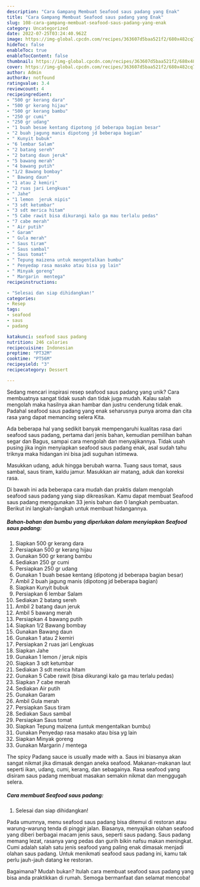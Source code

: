 ```yaml
---
description: "Cara Gampang Membuat Seafood saus padang yang Enak"
title: "Cara Gampang Membuat Seafood saus padang yang Enak"
slug: 108-cara-gampang-membuat-seafood-saus-padang-yang-enak
category: Uncategorized
date: 2022-07-25T03:24:40.962Z
image: https://img-global.cpcdn.com/recipes/363607d5baa521f2/680x482cq70/seafood-saus-padang-foto-resep-utama.jpg
hideToc: false
enableToc: true
enableTocContent: false
thumbnail: https://img-global.cpcdn.com/recipes/363607d5baa521f2/680x482cq70/seafood-saus-padang-foto-resep-utama.jpg
cover: https://img-global.cpcdn.com/recipes/363607d5baa521f2/680x482cq70/seafood-saus-padang-foto-resep-utama.jpg
author: Admin
authorAv: notfound
ratingvalue: 3.4
reviewcount: 4
recipeingredient:
- "500 gr kerang dara"
- "500 gr kerang hijau"
- "500 gr kerang bambu"
- "250 gr cumi"
- "250 gr udang"
- "1 buah besae kentang dipotong jd beberapa bagian besar"
- "2 buah jagung manis dipotong jd beberapa bagian"
- " Kunyit bubuk"
- "6 lembar Salam"
- "2 batang sereh"
- "2 batang daun jeruk"
- "5 bawang merah"
- "4 bawang putih"
- "1/2 Bawang bombay"
- " Bawang daun"
- "1 atau 2 kemiri"
- "2 ruas jari Lengkuas"
- " Jahe"
- "1 lemon  jeruk nipis"
- "3 sdt ketumbar"
- "3 sdt merica hitam"
- "5 Cabe rawit bisa dikurangi kalo ga mau terlalu pedas"
- "7 cabe merah"
- " Air putih"
- " Garam"
- " Gula merah"
- " Saus tiram"
- " Saus sambal"
- " Saus tomat"
- " Tepung maizena untuk mengentalkan bumbu"
- " Penyedap rasa masako atau bisa yg lain"
- " Minyak goreng"
- " Margarin  mentega"
recipeinstructions:

- "Selesai dan siap dihidangkan!"
categories:
- Resep
tags:
- seafood
- saus
- padang

katakunci: seafood saus padang 
nutrition: 246 calories
recipecuisine: Indonesian
preptime: "PT32M"
cooktime: "PT56M"
recipeyield: "3"
recipecategory: Dessert

---
```





Sedang mencari inspirasi resep seafood saus padang yang unik? Cara membuatnya sangat tidak susah dan tidak juga mudah. Kalau salah mengolah maka hasilnya akan hambar dan justru cenderung tidak enak. Padahal seafood saus padang yang enak seharusnya punya aroma dan cita rasa yang dapat memancing selera Kita.





Ada beberapa hal yang sedikit banyak mempengaruhi kualitas rasa dari seafood saus padang, pertama dari jenis bahan, kemudian pemilihan bahan segar dan Bagus, sampai cara mengolah dan menyajikannya. Tidak usah pusing jika ingin menyiapkan seafood saus padang enak,      asal sudah tahu triknya maka hidangan ini bisa jadi suguhan istimewa.














Masukkan udang, aduk hingga berubah warna. Tuang saus tomat, saus sambal, saus tiram, kaldu jamur. Masukkan air matang, aduk dan koreksi rasa.






Di bawah ini ada beberapa cara mudah dan praktis dalam mengolah seafood saus padang yang siap dikreasikan. Kamu dapat membuat Seafood saus padang menggunakan 33 jenis bahan dan 0 langkah pembuatan. Berikut ini langkah-langkah untuk membuat hidangannya.

<!--inarticleads1-->

##### Bahan-bahan dan bumbu yang diperlukan dalam menyiapkan Seafood saus padang:

1. Siapkan 500 gr kerang dara
1. Persiapkan 500 gr kerang hijau
1. Gunakan 500 gr kerang bambu
1. Sediakan 250 gr cumi
1. Persiapkan 250 gr udang
1. Gunakan 1 buah besae kentang (dipotong jd beberapa bagian besar)
1. Ambil 2 buah jagung manis (dipotong jd beberapa bagian)
1. Siapkan  Kunyit bubuk
1. Persiapkan 6 lembar Salam
1. Sediakan 2 batang sereh
1. Ambil 2 batang daun jeruk
1. Ambil 5 bawang merah
1. Persiapkan 4 bawang putih
1. Siapkan 1/2 Bawang bombay
1. Gunakan  Bawang daun
1. Gunakan 1 atau 2 kemiri
1. Persiapkan 2 ruas jari Lengkuas
1. Siapkan  Jahe
1. Gunakan 1 lemon / jeruk nipis
1. Siapkan 3 sdt ketumbar
1. Sediakan 3 sdt merica hitam
1. Gunakan 5 Cabe rawit (bisa dikurangi kalo ga mau terlalu pedas)
1. Siapkan 7 cabe merah
1. Sediakan  Air putih
1. Gunakan  Garam
1. Ambil  Gula merah
1. Persiapkan  Saus tiram
1. Sediakan  Saus sambal
1. Persiapkan  Saus tomat
1. Siapkan  Tepung maizena (untuk mengentalkan bumbu)
1. Gunakan  Penyedap rasa masako atau bisa yg lain
1. Siapkan  Minyak goreng
1. Gunakan  Margarin / mentega


The spicy Padang sauce is usually made with a. Saus ini biasanya akan sangat nikmat jika dimasak dengan aneka seafood. Makanan-makanan laut seperti ikan, udang, cumi, kerang, dan sebagainya. Rasa seafood yang disiram saus padang membuat masakan semakin nikmat dan menggugah selera. 

<!--inarticleads2-->

##### Cara membuat Seafood saus padang:


1. Selesai dan siap dihidangkan!

Pada umumnya, menu seafood saus padang bisa ditemui di restoran atau warung-warung tenda di pinggir jalan. Biasanya, menyajikan olahan seafood yang diberi berbagai macam jenis saus, seperti saus padang. Saus padang memang lezat, rasanya yang pedas dan gurih bikin nafsu makan meningkat. Cumi adalah salah satu jenis seafood yang paling enak dimasak menjadi olahan saus padang. Untuk menikmati seafood saus padang ini, kamu tak perlu jauh-jauh datang ke restoran. 

Bagaimana? Mudah bukan? Itulah cara membuat seafood saus padang yang bisa anda praktikkan di rumah. Semoga bermanfaat dan selamat mencoba!
